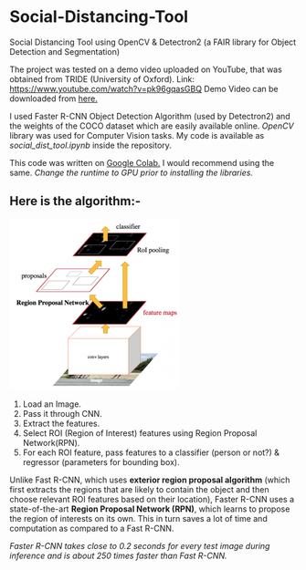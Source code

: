 # Social-Distancing-Tool
Social Distancing Tool using OpenCV &amp; Detectron2 (a FAIR library for Object Detection and Segmentation)

The project was tested on a demo video uploaded on YouTube, that was obtained from TRIDE (University of Oxford).
Link: https://www.youtube.com/watch?v=pk96gqasGBQ
Demo Video can be downloaded from [here.](https://drive.google.com/file/d/1hxT3RrkB-W814q2qYQeD_FSKO1T8D72q/view?usp=sharing)

I used Faster R-CNN Object Detection Algorithm (used by Detectron2) and the weights of the COCO dataset which are easily available online.
*OpenCV* library was used for Computer Vision tasks. 
My code is available as *social_dist_tool.ipynb* inside the repository.

This code was written on [Google Colab.](https://colab.research.google.com/) I would recommend using the same. *Change the runtime to GPU prior to installing the libraries.*


## Here is the algorithm:-

![alt text](https://github.com/arshpreetsingh134/Social-Distancing-Tool/blob/master/Faster%20R-CNN.jpg?raw=true "Faster R-CNN")

1. Load an Image.
2. Pass it through CNN.
3. Extract the features.
4. Select ROI (Region of Interest) features using Region Proposal Network(RPN).
5. For each ROI feature, pass features to a classifier (person or not?) & regressor (parameters for bounding box).

Unlike Fast R-CNN, which uses **exterior region proposal algorithm** (which first extracts the regions that are likely to contain the object and then choose relevant ROI features based on their location), Faster R-CNN uses a state-of-the-art **Region Proposal Network (RPN)**, which learns to propose the region of interests on its own. This in turn saves a lot of time and computation as compared to a Fast R-CNN.

*Faster R-CNN takes close to 0.2 seconds for every test image during inference and is about 250 times faster than Fast R-CNN.*
